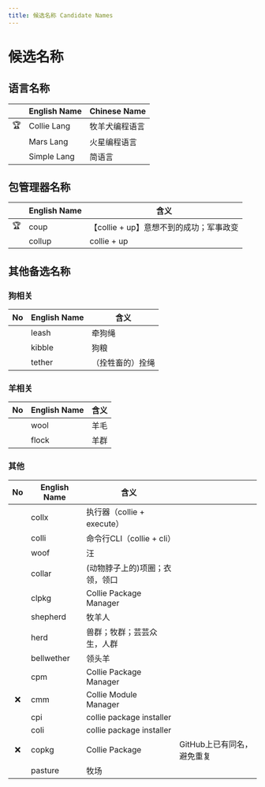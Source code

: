 ```yaml
---
title: 候选名称 Candidate Names
---
```


<head>
  <meta name="robots" content="noindex, nofollow" />
</head>

# 候选名称

## 语言名称

|          | English Name | Chinese Name   |
| :------: | ------------ | -------------- |
| :trophy: | Collie Lang  | 牧羊犬编程语言 |
|          | Mars Lang    | 火星编程语言   |
|          | Simple Lang  | 简语言         |

## 包管理器名称

|          | English Name | 含义                                    |
| :------: | ------------ | --------------------------------------- |
| :trophy: | coup         | 【collie + up】意想不到的成功；军事政变 |
|          | collup       | collie + up                             |

## 其他备选名称

### 狗相关

|  No  | English Name | 含义             |
| :--: | ------------ | ---------------- |
|      | leash        | 牵狗绳           |
|      | kibble       | 狗粮             |
|      | tether       | （拴牲畜的）拴绳 |

### 羊相关

|   No   | English Name | 含义   |
| :----: | ------------ | ------ |
|        | wool         | 羊毛   |
|        | flock        | 羊群   |

### 其他

|  No  | English Name | 含义                           |                            |
| :--: | ------------ | ------------------------------ | -------------------------- |
|      | collx        | 执行器（collie + execute）     |                            |
|      | colli        | 命令行CLI（collie + cli）      |                            |
|      | woof         | 汪                             |                            |
|      | collar       | (动物脖子上的)项圈；衣领，领口 |                            |
|      | clpkg        | Collie Package Manager         |                            |
|      | shepherd     | 牧羊人                         |                            |
|      | herd         | 兽群；牧群；芸芸众生，人群     |                            |
|      | bellwether   | 领头羊                         |                            |
|      | cpm          | Collie Package Manager         |                            |
| :x:  | cmm          | Collie Module Manager          |                            |
|      | cpi          | collie package installer       |                            |
|      | coli         | collie package installer       |                            |
| :x:  | copkg        | Collie Package                 | GitHub上已有同名，避免重复 |
|      | pasture      | 牧场                           |                            |

